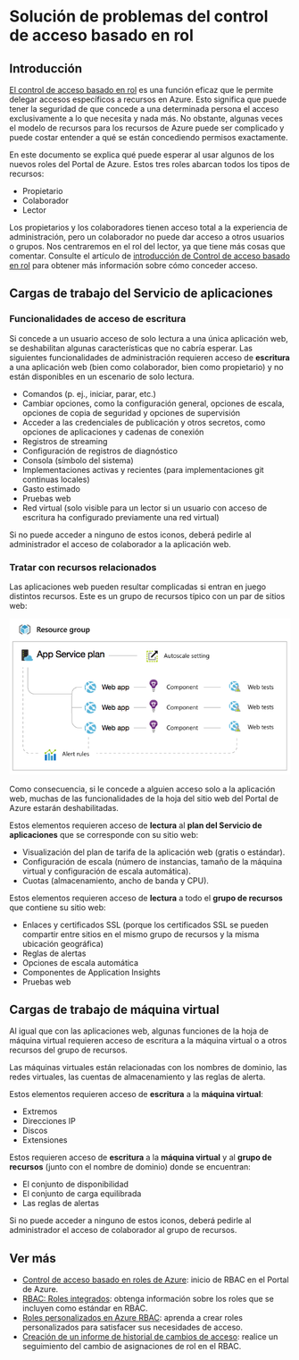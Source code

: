<properties
	pageTitle="Solución de problemas del control de acceso basado en roles"
	description="Trabajar con diferentes tipos de recursos para el control de acceso basado en rol."
	services="azure-portal"
	documentationCenter="na"
	authors="kgremban"
	manager="stevenpo"
	editor=""/>

<tags
	ms.service="active-directory"
	ms.workload="identity"
	ms.tgt_pltfrm="na"
	ms.devlang="na"
	ms.topic="article"
	ms.date="04/18/2016"
	ms.author="kgremban"/>

# Solución de problemas del control de acceso basado en rol

## Introducción

[El control de acceso basado en rol](role-based-access-control-configure.md) es una función eficaz que le permite delegar accesos específicos a recursos en Azure. Esto significa que puede tener la seguridad de que concede a una determinada persona el acceso exclusivamente a lo que necesita y nada más. No obstante, algunas veces el modelo de recursos para los recursos de Azure puede ser complicado y puede costar entender a qué se están concediendo permisos exactamente.

En este documento se explica qué puede esperar al usar algunos de los nuevos roles del Portal de Azure. Estos tres roles abarcan todos los tipos de recursos:

- Propietario  
- Colaborador  
- Lector  

Los propietarios y los colaboradores tienen acceso total a la experiencia de administración, pero un colaborador no puede dar acceso a otros usuarios o grupos. Nos centraremos en el rol del lector, ya que tiene más cosas que comentar. Consulte el artículo de [introducción de Control de acceso basado en rol](role-based-access-control-configure.md) para obtener más información sobre cómo conceder acceso.

## Cargas de trabajo del Servicio de aplicaciones

### Funcionalidades de acceso de escritura

Si concede a un usuario acceso de solo lectura a una única aplicación web, se deshabilitan algunas características que no cabría esperar. Las siguientes funcionalidades de administración requieren acceso de **escritura** a una aplicación web (bien como colaborador, bien como propietario) y no están disponibles en un escenario de solo lectura.

- Comandos (p. ej., iniciar, parar, etc.)
- Cambiar opciones, como la configuración general, opciones de escala, opciones de copia de seguridad y opciones de supervisión
- Acceder a las credenciales de publicación y otros secretos, como opciones de aplicaciones y cadenas de conexión
- Registros de streaming
- Configuración de registros de diagnóstico
- Consola (símbolo del sistema)
- Implementaciones activas y recientes (para implementaciones git continuas locales)
- Gasto estimado
- Pruebas web
- Red virtual (solo visible para un lector si un usuario con acceso de escritura ha configurado previamente una red virtual)

Si no puede acceder a ninguno de estos iconos, deberá pedirle al administrador el acceso de colaborador a la aplicación web.

### Tratar con recursos relacionados

Las aplicaciones web pueden resultar complicadas si entran en juego distintos recursos. Este es un grupo de recursos típico con un par de sitios web:

![Grupo de recursos de aplicación web](./media/role-based-access-control-troubleshooting/website-resource-model.png)

Como consecuencia, si le concede a alguien acceso solo a la aplicación web, muchas de las funcionalidades de la hoja del sitio web del Portal de Azure estarán deshabilitadas.

Estos elementos requieren acceso de **lectura** al **plan del Servicio de aplicaciones** que se corresponde con su sitio web:

- Visualización del plan de tarifa de la aplicación web (gratis o estándar).  
- Configuración de escala (número de instancias, tamaño de la máquina virtual y configuración de escala automática).  
- Cuotas (almacenamiento, ancho de banda y CPU).  

Estos elementos requieren acceso de **lectura** a todo el **grupo de recursos** que contiene su sitio web:

- Enlaces y certificados SSL (porque los certificados SSL se pueden compartir entre sitios en el mismo grupo de recursos y la misma ubicación geográfica)  
- Reglas de alertas  
- Opciones de escala automática  
- Componentes de Application Insights  
- Pruebas web  

## Cargas de trabajo de máquina virtual

Al igual que con las aplicaciones web, algunas funciones de la hoja de máquina virtual requieren acceso de escritura a la máquina virtual o a otros recursos del grupo de recursos.

Las máquinas virtuales están relacionadas con los nombres de dominio, las redes virtuales, las cuentas de almacenamiento y las reglas de alerta.

Estos elementos requieren acceso de **escritura** a la **máquina virtual**:

- Extremos  
- Direcciones IP  
- Discos  
- Extensiones  

Estos requieren acceso de **escritura** a la **máquina virtual** y al **grupo de recursos** (junto con el nombre de dominio) donde se encuentran:

- El conjunto de disponibilidad  
- El conjunto de carga equilibrada  
- Las reglas de alertas  

Si no puede acceder a ninguno de estos iconos, deberá pedirle al administrador el acceso de colaborador al grupo de recursos.

## Ver más
- [Control de acceso basado en roles de Azure](role-based-access-control-configure.md): inicio de RBAC en el Portal de Azure.
- [RBAC: Roles integrados](role-based-access-built-in-roles.md): obtenga información sobre los roles que se incluyen como estándar en RBAC.
- [Roles personalizados en Azure RBAC](role-based-access-control-custom-roles.md): aprenda a crear roles personalizados para satisfacer sus necesidades de acceso.
- [Creación de un informe de historial de cambios de acceso](role-based-access-control-access-change-history-report.md): realice un seguimiento del cambio de asignaciones de rol en el RBAC.

<!---HONumber=AcomDC_0420_2016-->